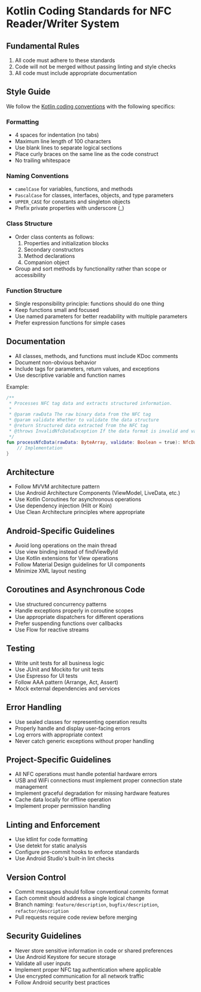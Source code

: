 # Kotlin Coding Standards for NFC Reader/Writer System

## Fundamental Rules
1. All code must adhere to these standards
2. Code will not be merged without passing linting and style checks
3. All code must include appropriate documentation

## Style Guide
We follow the [Kotlin coding conventions](https://kotlinlang.org/docs/coding-conventions.html) with the following specifics:

### Formatting
- 4 spaces for indentation (no tabs)
- Maximum line length of 100 characters
- Use blank lines to separate logical sections
- Place curly braces on the same line as the code construct
- No trailing whitespace

### Naming Conventions
- `camelCase` for variables, functions, and methods
- `PascalCase` for classes, interfaces, objects, and type parameters
- `UPPER_CASE` for constants and singleton objects
- Prefix private properties with underscore (_)

### Class Structure
- Order class contents as follows:
  1. Properties and initialization blocks
  2. Secondary constructors
  3. Method declarations
  4. Companion object
- Group and sort methods by functionality rather than scope or accessibility

### Function Structure
- Single responsibility principle: functions should do one thing
- Keep functions small and focused
- Use named parameters for better readability with multiple parameters
- Prefer expression functions for simple cases

## Documentation
- All classes, methods, and functions must include KDoc comments
- Document non-obvious behavior
- Include tags for parameters, return values, and exceptions
- Use descriptive variable and function names

Example:
```kotlin
/**
 * Processes NFC tag data and extracts structured information.
 *
 * @param rawData The raw binary data from the NFC tag
 * @param validate Whether to validate the data structure
 * @return Structured data extracted from the NFC tag
 * @throws InvalidNfcDataException If the data format is invalid and validate=true
 */
fun processNfcData(rawData: ByteArray, validate: Boolean = true): NfcData {
    // Implementation
}
```

## Architecture
- Follow MVVM architecture pattern
- Use Android Architecture Components (ViewModel, LiveData, etc.)
- Use Kotlin Coroutines for asynchronous operations
- Use dependency injection (Hilt or Koin)
- Use Clean Architecture principles where appropriate

## Android-Specific Guidelines
- Avoid long operations on the main thread
- Use view binding instead of findViewById
- Use Kotlin extensions for View operations
- Follow Material Design guidelines for UI components
- Minimize XML layout nesting

## Coroutines and Asynchronous Code
- Use structured concurrency patterns
- Handle exceptions properly in coroutine scopes
- Use appropriate dispatchers for different operations
- Prefer suspending functions over callbacks
- Use Flow for reactive streams

## Testing
- Write unit tests for all business logic
- Use JUnit and Mockito for unit tests
- Use Espresso for UI tests
- Follow AAA pattern (Arrange, Act, Assert)
- Mock external dependencies and services

## Error Handling
- Use sealed classes for representing operation results
- Properly handle and display user-facing errors
- Log errors with appropriate context
- Never catch generic exceptions without proper handling

## Project-Specific Guidelines
- All NFC operations must handle potential hardware errors
- USB and WiFi connections must implement proper connection state management
- Implement graceful degradation for missing hardware features
- Cache data locally for offline operation
- Implement proper permission handling

## Linting and Enforcement
- Use ktlint for code formatting
- Use detekt for static analysis
- Configure pre-commit hooks to enforce standards
- Use Android Studio's built-in lint checks

## Version Control
- Commit messages should follow conventional commits format
- Each commit should address a single logical change
- Branch naming: `feature/description`, `bugfix/description`, `refactor/description`
- Pull requests require code review before merging

## Security Guidelines
- Never store sensitive information in code or shared preferences
- Use Android Keystore for secure storage
- Validate all user inputs
- Implement proper NFC tag authentication where applicable
- Use encrypted communication for all network traffic
- Follow Android security best practices
